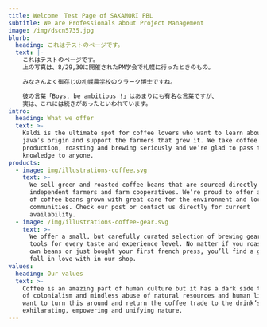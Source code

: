```yaml
---
title: Welcome　Test Page of SAKAMORI PBL
subtitle: We are Professionals about Project Management
image: /img/dscn5735.jpg
blurb:
  heading: これはテストのページです。
  text: |-
    これはテストのページです。
    上の写真は、8/29,30に開催されたPM学会で札幌に行ったときのもの。

    みなさんよく御存じの札幌農学校のクラーク博士ですね。

    彼の言葉「Boys, be ambitious !」はあまりにも有名な言葉ですが、
    実は、これには続きがあったといわれています。
intro:
  heading: What we offer
  text: >-
    Kaldi is the ultimate spot for coffee lovers who want to learn about their
    java’s origin and support the farmers that grew it. We take coffee
    production, roasting and brewing seriously and we’re glad to pass that
    knowledge to anyone.
products:
  - image: img/illustrations-coffee.svg
    text: >-
      We sell green and roasted coffee beans that are sourced directly from
      independent farmers and farm cooperatives. We’re proud to offer a variety
      of coffee beans grown with great care for the environment and local
      communities. Check our post or contact us directly for current
      availability.
  - image: /img/illustrations-coffee-gear.svg
    text: >-
      We offer a small, but carefully curated selection of brewing gear and
      tools for every taste and experience level. No matter if you roast your
      own beans or just bought your first french press, you’ll find a gadget to
      fall in love with in our shop.
values:
  heading: Our values
  text: >-
    Coffee is an amazing part of human culture but it has a dark side too – one
    of colonialism and mindless abuse of natural resources and human lives. We
    want to turn this around and return the coffee trade to the drink’s
    exhilarating, empowering and unifying nature.
---
```


